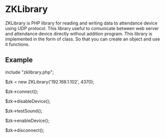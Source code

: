 # ZKLibrary
ZKLibrary is PHP library for reading and writing data to attendance device using UDP protocol. This library useful to comunicate between web server and attendance device directly without addition program.
This library is implemented in the form of class. So that you can create an object and use it functions.

## Example

include "zklibrary.php";

$zk = new ZKLibrary('192.168.1.102', 4370);

$zk->connect();

$zk->disableDevice();

$zk->testSound();

$zk->enableDevice();

$zk->disconnect();
